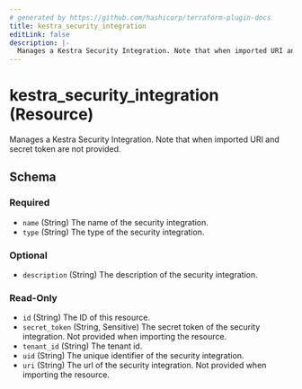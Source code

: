 ```yaml
---
# generated by https://github.com/hashicorp/terraform-plugin-docs
title: kestra_security_integration
editLink: false
description: |-
  Manages a Kestra Security Integration. Note that when imported URI and secret token are not provided.
---
```


# kestra_security_integration (Resource)

Manages a Kestra Security Integration. Note that when imported URI and secret token are not provided.



<!-- schema generated by tfplugindocs -->
## Schema

### Required

- `name` (String) The name of the security integration.
- `type` (String) The type of the security integration.

### Optional

- `description` (String) The description of the security integration.

### Read-Only

- `id` (String) The ID of this resource.
- `secret_token` (String, Sensitive) The secret token of the security integration. Not provided when importing the resource.
- `tenant_id` (String) The tenant id.
- `uid` (String) The unique identifier of the security integration.
- `uri` (String) The url of the security integration. Not provided when importing the resource.
